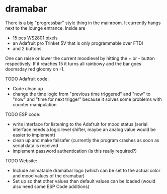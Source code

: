 # dramabar


There is a big "progressbar" style thing in the mainroom.
It currently hangs next to the lounge entrance.
Inside are 
 - 15 pcs WS2801 pixels
 - an Adafruit pro Trinket 5V that is only programmable over FTDI 
 - and 2 buttons

One can raise or lower the current moodlevel by hitting the + or - button respectively.
If it reaches 15 it turns all rainbowy and the bar goes doomsday red gloomy on -1.

TODO Adafruit code:
- Code clean up
- change the time logic from "previous time triggered" and "now" to "now" and "time for next trigger" because it solves some problems with counter manipulation

TODO ESP code:
- write interface for listening to the Adafruit for mood status (serial interface needs a logic level shifter, maybe an analog value would be easier to implement)
- clean up and make failsafer (currently the program crashes as soon as serial data is received
- implement password authentication (is this really required?)

TODO Website:
- Include animatable dramabar logo (which can be set to the actual color and mood values of the dramabar)
- Set up so that other values than default values can be loaded (would also need some ESP Code additions)
